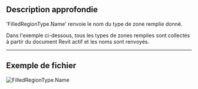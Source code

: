 ## Description approfondie
'FilledRegionType.Name' renvoie le nom du type de zone remplie donné.

Dans l'exemple ci-dessous, tous les types de zones remplies sont collectés à partir du document Revit actif et les noms sont renvoyés.
___
## Exemple de fichier

![FilledRegionType.Name](./Revit.Elements.FilledRegionType.Name_img.jpg)
